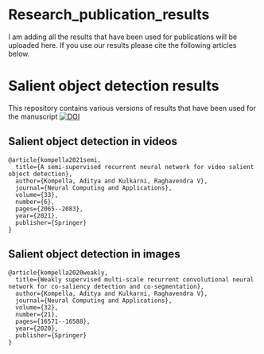 # Research_publication_results
I am adding all the results that have been used for publications will be uploaded here. If you use our results please cite the following articles below. 

# Salient object detection results

This repository contains various versions of results that have been used for the manuscript
[![DOI](https://zenodo.org/badge/doi/10.1101/226001.svg)](https://link.springer.com/article/10.1007/s00521-020-05081-5)

## Salient object detection in videos
```
@article{kompella2021semi,
  title={A semi-supervised recurrent neural network for video salient object detection},
  author={Kompella, Aditya and Kulkarni, Raghavendra V},
  journal={Neural Computing and Applications},
  volume={33},
  number={6},
  pages={2065--2083},
  year={2021},
  publisher={Springer}
}

```
## Salient object detection in images

```
@article{kompella2020weakly,
  title={Weakly supervised multi-scale recurrent convolutional neural network for co-saliency detection and co-segmentation},
  author={Kompella, Aditya and Kulkarni, Raghavendra V},
  journal={Neural Computing and Applications},
  volume={32},
  number={21},
  pages={16571--16588},
  year={2020},
  publisher={Springer}
}

```
